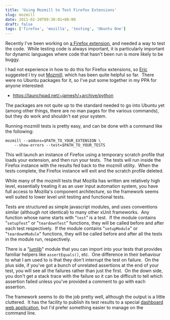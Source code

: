 ```yaml
---
title: 'Using Mozmill to Test Firefox Extensions'
slug: mozmill
date: 2011-02-20T09:30:01+08:00
draft: false
tags: ['firefox', 'mozilla', 'testing', 'Ubuntu One']
---
```


Recently I\'ve been working on [a Firefox
extension](https://launchpad.net/bindwood), and needed a way to test the
code.  While testing code is always important, it is particularly
important for dynamic languages where code that hasn\'t been run is more
likely to be buggy.

I had not experience in how to do this for Firefox extensions,
so [Eric](http://thisfred.posterous.com/) suggested I try out
[Mozmill](https://developer.mozilla.org/en/Mozmill). which has been
quite helpful so far.  There were no Ubuntu packages for it, so I\'ve
put some together in my PPA for anyone interested:

-   <https://launchpad.net/~jamesh/+archive/python>

The packages are not quite up to the standard needed to go into Ubuntu
yet (among other things, there are no man pages for the various
commands), but they do work and shouldn\'t eat your system.

Running mozmill tests is pretty easy, and can be done with a command
like the following:

    mozmill --addons=$PATH_TO_YOUR_EXTENSION \
        --show-errors --test=$PATH_TO_YOUR_TESTS

This will launch an instance of Firefox using a temporary scratch
profile that loads your extension, and then run your tests.  The tests
will run inside the Firefox instance with the results fed back to the
mozmill utility.  When the tests complete, the Firefox instance will
exit and the scratch profile deleted.

While many of the mozmill tests that Mozilla has written are relatively
high level, essentially treating it as an user input automation system,
you have full access to Mozilla\'s component architecture, so the
framework seems well suited to lower level unit testing and functional
tests.

Tests are structured as simple javascript modules, and uses conventions
similar (although not identical) to many other xUnit frameworks.  Any
function whose name starts with \"`test`\" is a test.  If the module
contains \"`setupTest`\" or \"`teardownTest`\" functions, they will be
called before and after each test respectively.  If the module contains
\"`setupModule`\" or \"`teardownModule`\" functions, they will be called
before and after all the tests in the module run, respectively.

There is a
\"[jumlib](https://developer.mozilla.org/en/Mozmill/Mozmill_Unit_Test_Framework)\"
module that you can import into your tests that provides familiar
helpers like `assertEquals()`, etc.  One difference in their behaviour
to what I am used to is that they don\'t interrupt the test on failure.
 On the plus side, if you\'ve got a bunch of unrelated assertions at the
end of your test, you will see all the failures rather than just the
first.  On the down side, you don\'t get a stack trace with the failure
so it can be difficult to tell which assertion failed unless you\'ve
provided a comment to go with each assertion.

The framework seems to do the job pretty well, although the output is a
little cluttered.  It has the facility to publish its test results to a
special [dashboard web
application](https://wiki.mozilla.org/QA/Mozmill_Test_Automation/Dashboard),
but I\'d prefer something easier to manage on the command line.
